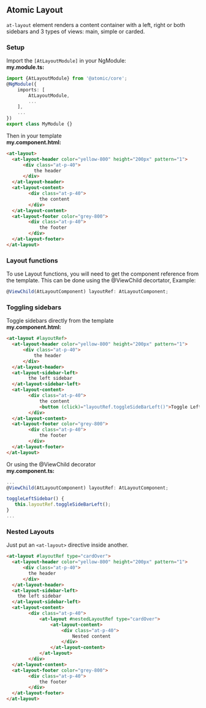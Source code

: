## Atomic Layout

`at-layout` element renders a content container with a left, right or
both sidebars and 3 types of views: main, simple or carded.

### Setup
Import the `[AtLayoutModule]` in your NgModule:<br>
**my.module.ts:**
```typescript
import {AtLayoutModule} from '@atomic/core';
@NgModule({
    imports: [
        AtLayoutModule,
        ...
    ],
    ...
})
export class MyModule {}
```

Then in your template<br>
**my.component.html:**
```html
<at-layout>
  <at-layout-header color="yellow-800" height="200px" pattern="1">
      <div class="at-p-40">
          the header
      </div>
  </at-layout-header>
  <at-layout-content>
        <div class="at-p-40">
            the content
        </div>
  </at-layout-content>
  <at-layout-footer color="grey-800">
        <div class="at-p-40">
            the footer
        </div>
  </at-layout-footer>
</at-layout>
```

### Layout functions
To use Layout functions, you will need to get the component reference from the template. This can be done using the 
@ViewChild decortator, Example:
```typescript
@ViewChild(AtLayoutComponent) layoutRef: AtLayoutComponent;
```


### Toggling sidebars
Toggle sidebars directly from the template<br>
**my.component.html:**
```html
<at-layout #layoutRef>
  <at-layout-header color="yellow-800" height="200px" pattern="1">
      <div class="at-p-40">
          the header
      </div>
  </at-layout-header>
  <at-layout-sidebar-left>
        the left sidebar
  </at-layout-sidebar-left>
  <at-layout-content>
        <div class="at-p-40">
            the content
            <button (click)="layoutRef.toggleSideBarLeft()">Toggle Left sidebar</button>
        </div>
  </at-layout-content>
  <at-layout-footer color="grey-800">
        <div class="at-p-40">
            the footer
        </div>
  </at-layout-footer>
</at-layout>
```

Or using the @ViewChild decorator<br>
**my.component.ts:**
```typescript
...
@ViewChild(AtLayoutComponent) layoutRef: AtLayoutComponent;

toggleLeftSidebar() {
   this.layoutRef.toggleSideBarLeft();
}
...
```


### Nested Layouts
Just put an `<at-layout>` directive inside another.
```html
<at-layout #layoutRef type="cardOver">
  <at-layout-header color="yellow-800" height="200px" pattern="1">
      <div class="at-p-40">
        the header
      </div>
  </at-layout-header>
  <at-layout-sidebar-left>
    the left sidebar
  </at-layout-sidebar-left>
  <at-layout-content>
        <div class="at-p-40">
            <at-layout #nestedLayoutRef type="cardOver">
                <at-layout-content>
                    <div class="at-p-40">
                        Nested content
                    </div>
                </at-layout-content>
            </at-layout>
        </div>
  </at-layout-content>
  <at-layout-footer color="grey-800">
        <div class="at-p-40">
            the footer
        </div>
  </at-layout-footer>
</at-layout>
```
